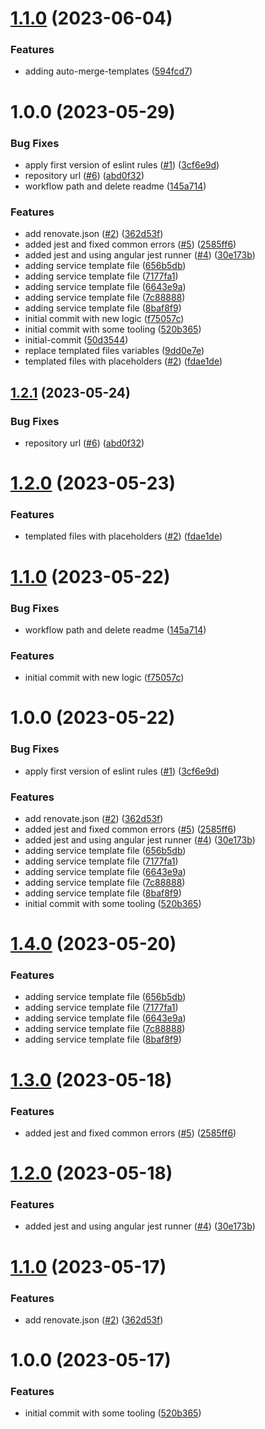 # [1.1.0](https://github.com/romain-cambonie-organization/client/compare/v1.0.0...v1.1.0) (2023-06-04)


### Features

* adding auto-merge-templates ([594fcd7](https://github.com/romain-cambonie-organization/client/commit/594fcd797d96bdbb0d4dd8e1d26ee40a904feef6))

# 1.0.0 (2023-05-29)


### Bug Fixes

* apply first version of eslint rules ([#1](https://github.com/romain-cambonie-organization/client/issues/1)) ([3cf6e9d](https://github.com/romain-cambonie-organization/client/commit/3cf6e9de4a215582b6c253a596845bbe54410712))
* repository url ([#6](https://github.com/romain-cambonie-organization/client/issues/6)) ([abd0f32](https://github.com/romain-cambonie-organization/client/commit/abd0f32acf745db7419f33402db133f9d7c2f472))
* workflow path and delete readme ([145a714](https://github.com/romain-cambonie-organization/client/commit/145a714d714aae976cae9aee88e35eb8b674ea5e))


### Features

* add renovate.json ([#2](https://github.com/romain-cambonie-organization/client/issues/2)) ([362d53f](https://github.com/romain-cambonie-organization/client/commit/362d53f796820f769c8fb0bdc75bec5aa286f6fb))
* added jest and fixed common errors ([#5](https://github.com/romain-cambonie-organization/client/issues/5)) ([2585ff6](https://github.com/romain-cambonie-organization/client/commit/2585ff6061d59e54bee212adae1defd011b15c3b))
* added jest and using angular jest runner ([#4](https://github.com/romain-cambonie-organization/client/issues/4)) ([30e173b](https://github.com/romain-cambonie-organization/client/commit/30e173b26b7a6cbfbbb9f5f1707860e23a0dea28))
* adding service template file ([656b5db](https://github.com/romain-cambonie-organization/client/commit/656b5db65588754b4c9006c5a5fac1eb09d61225))
* adding service template file ([7177fa1](https://github.com/romain-cambonie-organization/client/commit/7177fa1d526466ac0eac2ab25805dae24b7d1e5d))
* adding service template file ([6643e9a](https://github.com/romain-cambonie-organization/client/commit/6643e9afa0ff209e6b05a2b75b0e55ece7729d50))
* adding service template file ([7c88888](https://github.com/romain-cambonie-organization/client/commit/7c8888885565516e1c63ae418e31c89760d4daed))
* adding service template file ([8baf8f9](https://github.com/romain-cambonie-organization/client/commit/8baf8f9d7451b501ee835073df8e898ce10baa69))
* initial commit with new logic ([f75057c](https://github.com/romain-cambonie-organization/client/commit/f75057cd21add092d99113cdd5c72ba831972932))
* initial commit with some tooling ([520b365](https://github.com/romain-cambonie-organization/client/commit/520b3654530d207ef228723260e0caa72c58787b))
* initial-commit ([50d3544](https://github.com/romain-cambonie-organization/client/commit/50d3544eed1264accac39b50f1efef4ba2ed614c))
* replace templated files variables ([9dd0e7e](https://github.com/romain-cambonie-organization/client/commit/9dd0e7eb83bd3d010bfd2e339bb4e50224e483a1))
* templated files with placeholders ([#2](https://github.com/romain-cambonie-organization/client/issues/2)) ([fdae1de](https://github.com/romain-cambonie-organization/client/commit/fdae1de7e79338ba06e974c4a27f642522b43833))

## [1.2.1](https://github.com/codingones-github-templates/angular-client/compare/v1.2.0...v1.2.1) (2023-05-24)


### Bug Fixes

* repository url ([#6](https://github.com/codingones-github-templates/angular-client/issues/6)) ([abd0f32](https://github.com/codingones-github-templates/angular-client/commit/abd0f32acf745db7419f33402db133f9d7c2f472))

# [1.2.0](https://github.com/codingones-github-templates/angular-client/compare/v1.1.0...v1.2.0) (2023-05-23)


### Features

* templated files with placeholders ([#2](https://github.com/codingones-github-templates/angular-client/issues/2)) ([fdae1de](https://github.com/codingones-github-templates/angular-client/commit/fdae1de7e79338ba06e974c4a27f642522b43833))

# [1.1.0](https://github.com/codingones-github-templates/romain-cambonie/compare/v1.0.0...v1.1.0) (2023-05-22)

### Bug Fixes

- workflow path and delete readme ([145a714](https://github.com/codingones-github-templates/romain-cambonie/commit/145a714d714aae976cae9aee88e35eb8b674ea5e))

### Features

- initial commit with new logic ([f75057c](https://github.com/codingones-github-templates/romain-cambonie/commit/f75057cd21add092d99113cdd5c72ba831972932))

# 1.0.0 (2023-05-22)

### Bug Fixes

- apply first version of eslint rules ([#1](https://github.com/codingones-github-templates/romain-cambonie/issues/1)) ([3cf6e9d](https://github.com/codingones-github-templates/romain-cambonie/commit/3cf6e9de4a215582b6c253a596845bbe54410712))

### Features

- add renovate.json ([#2](https://github.com/codingones-github-templates/romain-cambonie/issues/2)) ([362d53f](https://github.com/codingones-github-templates/romain-cambonie/commit/362d53f796820f769c8fb0bdc75bec5aa286f6fb))
- added jest and fixed common errors ([#5](https://github.com/codingones-github-templates/romain-cambonie/issues/5)) ([2585ff6](https://github.com/codingones-github-templates/romain-cambonie/commit/2585ff6061d59e54bee212adae1defd011b15c3b))
- added jest and using angular jest runner ([#4](https://github.com/codingones-github-templates/romain-cambonie/issues/4)) ([30e173b](https://github.com/codingones-github-templates/romain-cambonie/commit/30e173b26b7a6cbfbbb9f5f1707860e23a0dea28))
- adding service template file ([656b5db](https://github.com/codingones-github-templates/romain-cambonie/commit/656b5db65588754b4c9006c5a5fac1eb09d61225))
- adding service template file ([7177fa1](https://github.com/codingones-github-templates/romain-cambonie/commit/7177fa1d526466ac0eac2ab25805dae24b7d1e5d))
- adding service template file ([6643e9a](https://github.com/codingones-github-templates/romain-cambonie/commit/6643e9afa0ff209e6b05a2b75b0e55ece7729d50))
- adding service template file ([7c88888](https://github.com/codingones-github-templates/romain-cambonie/commit/7c8888885565516e1c63ae418e31c89760d4daed))
- adding service template file ([8baf8f9](https://github.com/codingones-github-templates/romain-cambonie/commit/8baf8f9d7451b501ee835073df8e898ce10baa69))
- initial commit with some tooling ([520b365](https://github.com/codingones-github-templates/romain-cambonie/commit/520b3654530d207ef228723260e0caa72c58787b))

# [1.4.0](https://github.com/codingones-github-templates/romain-cambonie/compare/v1.3.0...v1.4.0) (2023-05-20)

### Features

- adding service template file ([656b5db](https://github.com/codingones-github-templates/romain-cambonie/commit/656b5db65588754b4c9006c5a5fac1eb09d61225))
- adding service template file ([7177fa1](https://github.com/codingones-github-templates/romain-cambonie/commit/7177fa1d526466ac0eac2ab25805dae24b7d1e5d))
- adding service template file ([6643e9a](https://github.com/codingones-github-templates/romain-cambonie/commit/6643e9afa0ff209e6b05a2b75b0e55ece7729d50))
- adding service template file ([7c88888](https://github.com/codingones-github-templates/romain-cambonie/commit/7c8888885565516e1c63ae418e31c89760d4daed))
- adding service template file ([8baf8f9](https://github.com/codingones-github-templates/romain-cambonie/commit/8baf8f9d7451b501ee835073df8e898ce10baa69))

# [1.3.0](https://github.com/codingones-github-templates/romain-cambonie/compare/v1.2.0...v1.3.0) (2023-05-18)

### Features

- added jest and fixed common errors ([#5](https://github.com/codingones-github-templates/romain-cambonie/issues/5)) ([2585ff6](https://github.com/codingones-github-templates/romain-cambonie/commit/2585ff6061d59e54bee212adae1defd011b15c3b))

# [1.2.0](https://github.com/codingones-github-templates/romain-cambonie/compare/v1.1.0...v1.2.0) (2023-05-18)

### Features

- added jest and using angular jest runner ([#4](https://github.com/codingones-github-templates/romain-cambonie/issues/4)) ([30e173b](https://github.com/codingones-github-templates/romain-cambonie/commit/30e173b26b7a6cbfbbb9f5f1707860e23a0dea28))

# [1.1.0](https://github.com/codingones-github-templates/romain-cambonie/compare/v1.0.0...v1.1.0) (2023-05-17)

### Features

- add renovate.json ([#2](https://github.com/codingones-github-templates/romain-cambonie/issues/2)) ([362d53f](https://github.com/codingones-github-templates/romain-cambonie/commit/362d53f796820f769c8fb0bdc75bec5aa286f6fb))

# 1.0.0 (2023-05-17)

### Features

- initial commit with some tooling ([520b365](https://github.com/codingones-github-templates/romain-cambonie/commit/520b3654530d207ef228723260e0caa72c58787b))
